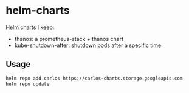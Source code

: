 # helm-charts

Helm charts I keep:

- thanos: a prometheus-stack + thanos chart
- kube-shutdown-after: shutdown pods after a specific time

## Usage

```sh
helm repo add carlos https://carlos-charts.storage.googleapis.com
helm repo update
```
